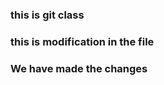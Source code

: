 ### this is git class ##
### this is modification in the file ###

### We have made the changes ###

